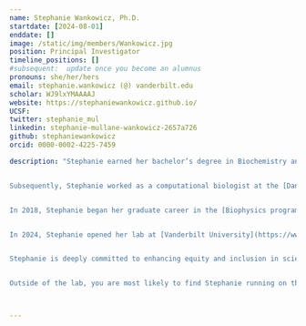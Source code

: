 ```yaml
---
name: Stephanie Wankowicz, Ph.D.
startdate: [2024-08-01]
enddate: []
image: /static/img/members/Wankowicz.jpg
position: Principal Investigator
timeline_positions: []
#subsequent:  update once you become an alumnus
pronouns: she/her/hers
email: stephanie.wankowicz (@) vanderbilt.edu
scholar: WJ9lxYMAAAAJ
website: https://stephaniewankowicz.github.io/
UCSF:
twitter: stephanie_mul
linkedin: stephanie-mullane-wankowicz-2657a726
github: stephaniewankowicz
orcid: 0000-0002-4225-7459

description: "Stephanie earned her bachelor’s degree in Biochemistry and Molecular Biology from the University of Massachusetts, Amherst, where she researched the economics of the Clean Water Act under Dr. Paul Kolkoswki. After graduating, she worked as a Data Specialist at [Dana-Farber Cancer Institute](https://www.dana-farber.org/) in the [Lank Center for Genitourinary Oncology](https://www.dana-farber.org/cancer-care/treatment/genitourinary-cancer), managing the Bladder Cancer Translational Research Center under [Joaquim Bellmunt](http://bellmuntoncologia.com). During this time, she performed clinical and translational research, helping to identify the relationship between the expression of PD-L1, an immune checkpoint marker, and overall survival in metastatic bladder cancer.


Subsequently, Stephanie worked as a computational biologist at the [Dana-Farber Cancer Institute](https://www.dana-farber.org/) and the [Broad Institute of MIT and Harvard](https://www.broadinstitute.org/), working in [Eli Van Allen's lab](https://vanallenlab.dana-farber.org/). There, she developed algorithms utilizing high-throughput genomics data to assess responses to oncology treatments. She led the largest study of prostate cancer exomes, identifying new genes and pathways commonly mutated in prostate cancer. Additionally, she helped identify genetic biomarkers that predict patient responses to immunotherapy, targeted therapy, and chemotherapy.


In 2018, Stephanie began her graduate career in the [Biophysics program at UCSF](https://biophysics.ucsf.edu/), working in [James Fraser’s lab](https://fraserlab.com/). She developed computational tools to automatically construct conformational ensembles from X-ray crystallography and cryo-EM data, extracting low-populated but biologically important states of macromolecules. Leveraging structural bioinformatics, she uncovered the spatial redistribution of entropy in ligand binding. Her graduate studies were supported by fellowships from [NSF](http://www.nsfgrfp.org/),  [UCSF Discovery Fellows Program](https://graduate.ucsf.edu/discovery-fellows-program), and the [UCSF Antiviral Drug Discovery Program](https://qbi.ucsf.edu/qcrgAViDD).  


In 2024, Stephanie opened her lab at [Vanderbilt University](https://www.vanderbilt.edu/) in the [Molecular Physiology and Biophysics Department](https://medschool.vanderbilt.edu/mpb/), [Center for AI in Protein Dynamics](https://www.ai-proteindynamics.org/), and [Center for Structural Biology](https://www.vanderbilt.edu/csb/). The lab has two main areas of research: (1) improving the modeling of structural conformational ensembles from X-ray crystallography and cryo-EM data by leveraging generative AI, (2) elucidating the structural mechanisms by which conformational entropy influences binding specificity and catalysis. Find out more about our current research in the [research tab](/research).


Stephanie is deeply committed to enhancing equity and inclusion in science. At UCSF, she initiated a mentorship program for the [Biophysics program at UCSF](https://biophysics.ucsf.edu/) and founded a DEIJ Journal Club in the [Fraser lab](https://fraserlab.com/tags/deij_jc/). She plans to continue these efforts at Vanderbilt.


Outside of the lab, you are most likely to find Stephanie running on the road or trail!"



---
```

